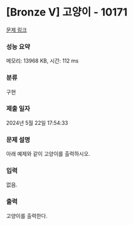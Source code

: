 # [Bronze V] 고양이 - 10171 

[문제 링크](https://www.acmicpc.net/problem/10171) 

### 성능 요약

메모리: 13968 KB, 시간: 112 ms

### 분류

구현

### 제출 일자

2024년 5월 22일 17:54:33

### 문제 설명

<p>아래 예제와 같이 고양이를 출력하시오.</p>

### 입력 

 <p>없음.</p>

### 출력 

 <p>고양이를 출력한다.</p>

